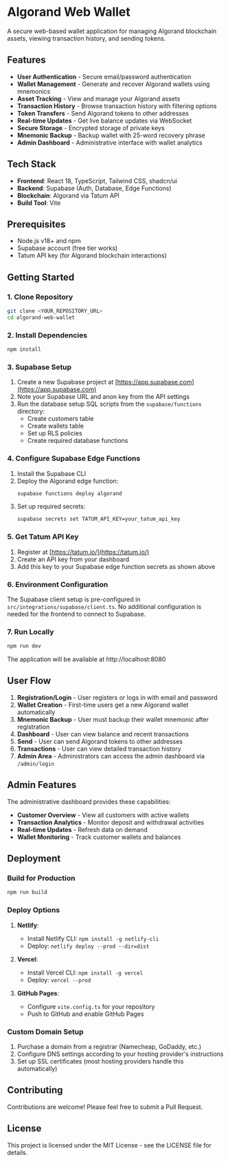 
# Algorand Web Wallet

A secure web-based wallet application for managing Algorand blockchain assets, viewing transaction history, and sending tokens.

## Features

- **User Authentication** - Secure email/password authentication
- **Wallet Management** - Generate and recover Algorand wallets using mnemonics
- **Asset Tracking** - View and manage your Algorand assets
- **Transaction History** - Browse transaction history with filtering options
- **Token Transfers** - Send Algorand tokens to other addresses
- **Real-time Updates** - Get live balance updates via WebSocket
- **Secure Storage** - Encrypted storage of private keys
- **Mnemonic Backup** - Backup wallet with 25-word recovery phrase
- **Admin Dashboard** - Administrative interface with wallet analytics

## Tech Stack

- **Frontend**: React 18, TypeScript, Tailwind CSS, shadcn/ui
- **Backend**: Supabase (Auth, Database, Edge Functions)
- **Blockchain**: Algorand via Tatum API
- **Build Tool**: Vite

## Prerequisites

- Node.js v18+ and npm
- Supabase account (free tier works)
- Tatum API key (for Algorand blockchain interactions)

## Getting Started

### 1. Clone Repository

```sh
git clone <YOUR_REPOSITORY_URL>
cd algorand-web-wallet
```

### 2. Install Dependencies

```sh
npm install
```

### 3. Supabase Setup

1. Create a new Supabase project at [https://app.supabase.com](https://app.supabase.com)
2. Note your Supabase URL and anon key from the API settings
3. Run the database setup SQL scripts from the `supabase/functions` directory:
   - Create customers table
   - Create wallets table
   - Set up RLS policies
   - Create required database functions

### 4. Configure Supabase Edge Functions

1. Install the Supabase CLI
2. Deploy the Algorand edge function:
   ```sh
   supabase functions deploy algorand
   ```
3. Set up required secrets:
   ```sh
   supabase secrets set TATUM_API_KEY=your_tatum_api_key
   ```

### 5. Get Tatum API Key

1. Register at [https://tatum.io/](https://tatum.io/)
2. Create an API key from your dashboard
3. Add this key to your Supabase edge function secrets as shown above

### 6. Environment Configuration

The Supabase client setup is pre-configured in `src/integrations/supabase/client.ts`. No additional configuration is needed for the frontend to connect to Supabase.

### 7. Run Locally

```sh
npm run dev
```

The application will be available at http://localhost:8080

## User Flow

1. **Registration/Login** - User registers or logs in with email and password
2. **Wallet Creation** - First-time users get a new Algorand wallet automatically
3. **Mnemonic Backup** - User must backup their wallet mnemonic after registration
4. **Dashboard** - User can view balance and recent transactions
5. **Send** - User can send Algorand tokens to other addresses
6. **Transactions** - User can view detailed transaction history
7. **Admin Area** - Administrators can access the admin dashboard via `/admin/login`

## Admin Features

The administrative dashboard provides these capabilities:

- **Customer Overview** - View all customers with active wallets
- **Transaction Analytics** - Monitor deposit and withdrawal activities
- **Real-time Updates** - Refresh data on demand
- **Wallet Monitoring** - Track customer wallets and balances

## Deployment

### Build for Production

```sh
npm run build
```

### Deploy Options

1. **Netlify**:
   - Install Netlify CLI: `npm install -g netlify-cli`
   - Deploy: `netlify deploy --prod --dir=dist`

2. **Vercel**:
   - Install Vercel CLI: `npm install -g vercel`
   - Deploy: `vercel --prod`

3. **GitHub Pages**:
   - Configure `vite.config.ts` for your repository
   - Push to GitHub and enable GitHub Pages

### Custom Domain Setup

1. Purchase a domain from a registrar (Namecheap, GoDaddy, etc.)
2. Configure DNS settings according to your hosting provider's instructions
3. Set up SSL certificates (most hosting providers handle this automatically)

## Contributing

Contributions are welcome! Please feel free to submit a Pull Request.

## License

This project is licensed under the MIT License - see the LICENSE file for details.
